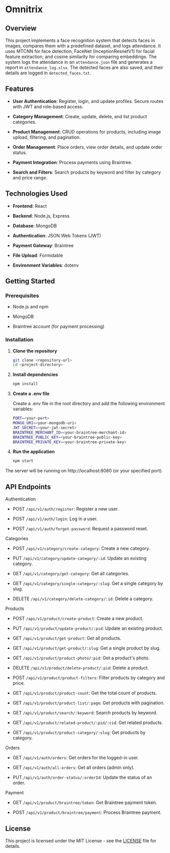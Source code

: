 # Omnitrix

## Overview

This project implements a face recognition system that detects faces in images, compares them with a predefined dataset, and logs attendance. It uses MTCNN for face detection, FaceNet (InceptionResnetV1) for facial feature extraction, and cosine similarity for comparing embeddings. The system logs the attendance in an `attendance.json` file and generates a report in `attendance_log.xlsx`. The detected faces are also saved, and their details are logged in `detected_faces.txt`.

## Features

- **User Authentication**: Register, login, and update profiles. Secure routes with JWT and role-based access.
  
- **Category Management**: Create, update, delete, and list product categories.
  
- **Product Management**: CRUD operations for products, including image upload, filtering, and pagination.
  
- **Order Management**: Place orders, view order details, and update order status.
  
- **Payment Integration**: Process payments using Braintree.
  
- **Search and Filters**: Search products by keyword and filter by category and price range.

  

## Technologies Used

- **Frontend**: React 
  
- **Backend**: Node.js, Express
  
- **Database**: MongoDB
  
- **Authentication**: JSON Web Tokens (JWT)
  
- **Payment Gateway**: Braintree
  
- **File Upload**: Formidable
  
- **Environment Variables**: dotenv

## Getting Started

### Prerequisites

- Node.js and npm
  
- MongoDB
  
- Braintree account (for payment processing)

### Installation

1. **Clone the repository**

   ```bash
   git clone <repository-url>
   cd <project-directory>

2. **Install dependencies**

   ```bash
   npm install
   
3. **Create a .env file**
   
   Create a .env file in the root directory and add the following environment variables:

   ```bash
   PORT=<your-port>
   MONGO_URI=<your-mongodb-uri>
   JWT_SECRET=<your-jwt-secret>
   BRAINTREE_MERCHANT_ID=<your-braintree-merchant-id>
   BRAINTREE_PUBLIC_KEY=<your-braintree-public-key>
   BRAINTREE_PRIVATE_KEY=<your-braintree-private-key>

5. **Run the application**

   ```bash
   npm start
   
The server will be running on http://localhost:8080 (or your specified port).



## API Endpoints

Authentication

- POST `/api/v1/auth/register`: Register a new user.
  
- POST `/api/v1/auth/login`: Log in a user.
  
- POST `/api/v1/auth/forgot-password`: Request a password reset.

  

Categories

- POST `/api/v1/category/create-category`: Create a new category.

- PUT `/api/v1/category/update-category/:id`: Update an existing category.

- GET `/api/v1/category/get-category`: Get all categories.

- GET `/api/v1/category/single-category/:slug`: Get a single category by slug.

- DELETE `/api/v1/category/delete-category/:id`: Delete a category.



Products

- POST `/api/v1/product/create-product`: Create a new product.

- PUT `/api/v1/product/update-product/:pid`: Update an existing product.

- GET `/api/v1/product/get-product`: Get all products.

- GET `/api/v1/product/get-product/:slug`: Get a single product by slug.

- GET `/api/v1/product/product-photo/:pid`: Get a product's photo.

- DELETE `/api/v1/product/delete-product/:pid`: Delete a product.

- POST `/api/v1/product/product-filters`: Filter products by category and price.

- GET `/api/v1/product/product-count`: Get the total count of products.

- GET `/api/v1/product/product-list/:page`: Get products with pagination.

- GET `/api/v1/product/search/:keyword`: Search products by keyword.

- GET `/api/v1/product/related-product/:pid/:cid`: Get related products.

- GET `/api/v1/product/product-category/:slug`: Get products by category.



Orders

- GET `/api/v1/auth/orders`: Get orders for the logged-in user.

- GET `/api/v1/auth/all-orders`: Get all orders (admin only).

- PUT `/api/v1/auth/order-status/:orderId`: Update the status of an order.



Payment

- GET `/api/v1/product/braintree/token`: Get Braintree payment token.

- POST `/api/v1/product/braintree/payment`: Process Braintree payment.



## License

This project is licensed under the MIT License - see the [LICENSE](LICENSE) file for details.

